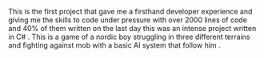 This is the first project that gave me a firsthand developer experience and giving me the skills to code under pressure 
with over 2000 lines of code and 40% of them written on the last day this was an intense project written in C# . 
This is a game of a nordic boy struggling in three different terrains and fighting against mob with a basic AI system that follow him . 
